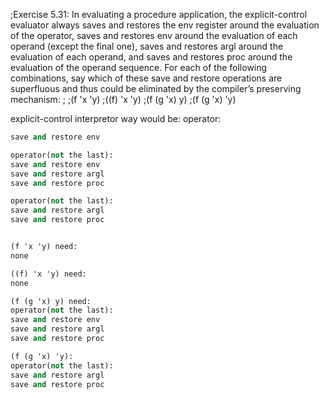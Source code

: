 ;Exercise 5.31: In evaluating a procedure application, the explicit-control evaluator always saves and restores the env register around the evaluation of the operator, saves and restores env around the evaluation of each operand (except the final one), saves and restores argl around the evaluation of each operand, and saves and restores proc around the evaluation of the operand sequence. For each of the following combinations, say which of these save and restore operations are superfluous and thus could be eliminated by the compiler’s preserving mechanism:
;
;(f 'x 'y)
;((f) 'x 'y)
;(f (g 'x) y)
;(f (g 'x) 'y)

explicit-control interpretor way would be:
operator:
```Scheme
save and restore env

operator(not the last):
save and restore env
save and restore argl
save and restore proc

operator(not the last):
save and restore argl
save and restore proc


(f 'x 'y) need:
none

((f) 'x 'y) need:
none

(f (g 'x) y) need:
operator(not the last):
save and restore env
save and restore argl
save and restore proc

(f (g 'x) 'y):
operator(not the last):
save and restore argl
save and restore proc
```
